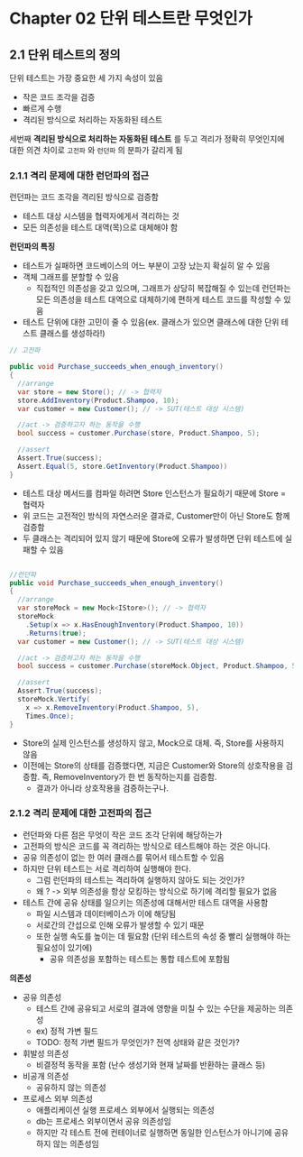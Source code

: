 # Chapter 02 단위 테스트란 무엇인가

## 2.1 단위 테스트의 정의

단위 테스트는 가장 중요한 세 가지 속성이 있음

- 작은 코드 조각을 검증
- 빠르게 수행
- 격리된 방식으로 처리하는 자동화된 테스트

세번째 **격리된 방식으로 처리하는 자동화된 테스트** 를 두고 격리가 정확히 무엇인지에 대한 의견 차이로 `고전파` 와 `런던파` 의 분파가 갈리게 됨

### 2.1.1 격리 문제에 대한 런던파의 접근

런던파는 코드 조각을 격리된 방식으로 검증함

- 테스트 대상 시스템을 협력자에게서 격리하는 것
- 모든 의존성을 테스트 대역(목)으로 대체해야 함

**런던파의 특징**

- 테스트가 실패하면 코드베이스의 어느 부분이 고장 났는지 확실히 알 수 있음
- 객체 그래프를 분할할 수 있음
  - 직접적인 의존성을 갖고 있으며, 그래프가 상당히 복잡해질 수 있는데 런던파는 모든 의존성을 테스트 대역으로 대체하기에 편하게 테스트 코드를 작성할 수 있음
- 테스트 단위에 대한 고민이 줄 수 있음(ex. 클래스가 있으면 클래스에 대한 단위 테스트 클래스를 생성하라!)

```c#
// 고전파

public void Purchase_succeeds_when_enough_inventory()
{
  //arrange
  var store = new Store(); // -> 협력자
  store.AddInventory(Product.Shampoo, 10);
  var customer = new Customer(); // -> SUT(테스트 대상 시스템)

  //act -> 검증하고자 하는 동작을 수행
  bool success = customer.Purchase(store, Product.Shampoo, 5);

  //assert
  Assert.True(success);
  Assert.Equal(5, store.GetInventory(Product.Shampoo))
}

```

- 테스트 대상 메서드를 컴파일 하려면 Store 인스턴스가 필요하기 때문에 Store = 협력자
- 위 코드는 고전적인 방식의 자연스러운 결과로, Customer만이 아닌 Store도 함께 검증함
- 두 클래스는 격리되어 있지 않기 때문에 Store에 오류가 발생하면 단위 테스트에 실패할 수 있음

```c#

//런던파
public void Purchase_succeeds_when_enough_inventory()
{
  //arrange
  var storeMock = new Mock<IStore>(); // -> 협력자
  storeMock
    .Setup(x => x.HasEnoughInventory(Product.Shampoo, 10))
    .Returns(true);
  var customer = new Customer(); // -> SUT(테스트 대상 시스템)

  //act -> 검증하고자 하는 동작을 수행
  bool success = customer.Purchase(storeMock.Object, Product.Shampoo, 5);

  //assert
  Assert.True(success);
  storeMock.Vertify(
    x => x.RemoveInventory(Product.Shampoo, 5),
    Times.Once);
}
```

- Store의 실제 인스턴스를 생성하지 않고, Mock으로 대체. 즉, Store를 사용하지 않음
- 이전에는 Store의 상태를 검증했다면, 지금은 Customer와 Store의 상호작용을 검증함. 즉, RemoveInventory가 한 번 동작하는지를 검증함.
  - 결과가 아니라 상호작용을 검증하는구나.

### 2.1.2 격리 문제에 대한 고전파의 접근

- 런던파와 다른 점은 무엇이 작은 코드 조각 단위에 해당하는가
- 고전파의 방식은 코드를 꼭 격리하는 방식으로 테스트해야 하는 것은 아니다.
- 공유 의존성이 없는 한 여러 클래스를 묶어서 테스트할 수 있음
- 하지만 단위 테스트는 서로 격리하여 실행해야 한다.
  - 그럼 런던파의 테스트는 격리하여 실행하지 않아도 되는 것인가?
  - 왜 ? -> 외부 의존성을 항상 모킹하는 방식으로 하기에 격리할 필요가 없음
- 테스트 간에 공유 상태를 일으키는 의존성에 대해서만 테스트 대역을 사용함
  - 파일 시스템과 데이터베이스가 이에 해당됨
  - 서로간의 간섭으로 인해 오류가 발생할 수 있기 때문
  - 또한 실행 속도를 높이는 데 필요함 (단위 테스트의 속성 중 빨리 실행해야 하는 필요성이 있기에)
    - 공유 의존성을 포함하는 테스트는 통합 테스트에 포함됨

**의존성**

- 공유 의존성
  - 테스트 간에 공유되고 서로의 결과에 영향을 미칠 수 있는 수단을 제공하는 의존성
  - ex) 정적 가변 필드
  - TODO: 정적 가변 필드가 무엇인가? 전역 상태와 같은 것인가?
- 휘발성 의존성
  - 비결정적 동작을 포함 (난수 생성기와 현재 날짜를 반환하는 클래스 등)
- 비공개 의존성
  - 공유하지 않는 의존성
- 프로세스 외부 의존성
  - 애플리케이션 실행 프로세스 외부에서 실행되는 의존성
  - db는 프로세스 외부이면서 공유 의존성임
  - 하지만 각 테스트 전에 컨테이너로 실행하면 동일한 인스턴스가 아니기에 공유하지 않는 의존성임
